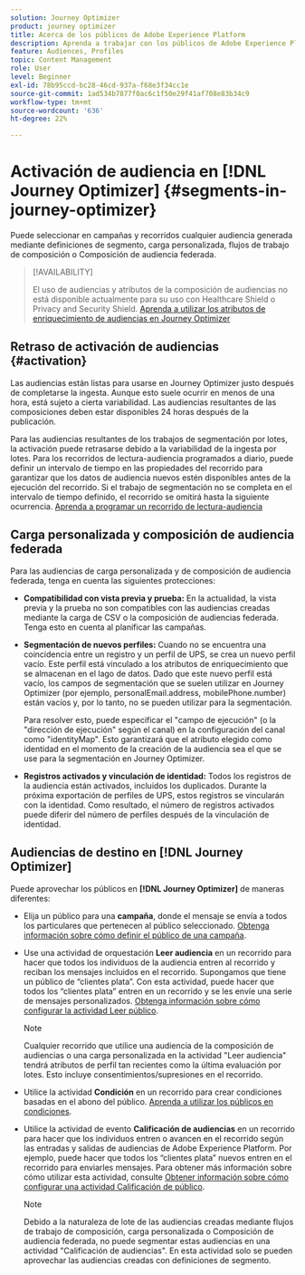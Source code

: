 ```yaml
---
solution: Journey Optimizer
product: journey optimizer
title: Acerca de los públicos de Adobe Experience Platform
description: Aprenda a trabajar con los públicos de Adobe Experience Platform
feature: Audiences, Profiles
topic: Content Management
role: User
level: Beginner
exl-id: 78b95ccd-bc28-46cd-937a-f68e3f34cc1e
source-git-commit: 1ad534b7877f0ac6c1f50e29f41af708e83b34c9
workflow-type: tm+mt
source-wordcount: '636'
ht-degree: 22%

---
```


# Activación de audiencia en [!DNL Journey Optimizer] {#segments-in-journey-optimizer}

Puede seleccionar en campañas y recorridos cualquier audiencia generada mediante definiciones de segmento, carga personalizada, flujos de trabajo de composición o Composición de audiencia federada.

>[!AVAILABILITY]
>
>El uso de audiencias y atributos de la composición de audiencias no está disponible actualmente para su uso con Healthcare Shield o Privacy and Security Shield. [Aprenda a utilizar los atributos de enriquecimiento de audiencias en Journey Optimizer](../audience/about-audiences.md#enrichment)

## Retraso de activación de audiencias {#activation}

Las audiencias están listas para usarse en Journey Optimizer justo después de completarse la ingesta. Aunque esto suele ocurrir en menos de una hora, está sujeto a cierta variabilidad. Las audiencias resultantes de las composiciones deben estar disponibles 24 horas después de la publicación.

Para las audiencias resultantes de los trabajos de segmentación por lotes, la activación puede retrasarse debido a la variabilidad de la ingesta por lotes. Para los recorridos de lectura-audiencia programados a diario, puede definir un intervalo de tiempo en las propiedades del recorrido para garantizar que los datos de audiencia nuevos estén disponibles antes de la ejecución del recorrido. Si el trabajo de segmentación no se completa en el intervalo de tiempo definido, el recorrido se omitirá hasta la siguiente ocurrencia. [Aprenda a programar un recorrido de lectura-audiencia](../building-journeys/read-audience.md)

## Carga personalizada y composición de audiencia federada

Para las audiencias de carga personalizada y de composición de audiencia federada, tenga en cuenta las siguientes protecciones:

* **Compatibilidad con vista previa y prueba:** En la actualidad, la vista previa y la prueba no son compatibles con las audiencias creadas mediante la carga de CSV o la composición de audiencias federada. Tenga esto en cuenta al planificar las campañas.

* **Segmentación de nuevos perfiles:** Cuando no se encuentra una coincidencia entre un registro y un perfil de UPS, se crea un nuevo perfil vacío. Este perfil está vinculado a los atributos de enriquecimiento que se almacenan en el lago de datos. Dado que este nuevo perfil está vacío, los campos de segmentación que se suelen utilizar en Journey Optimizer (por ejemplo, personalEmail.address, mobilePhone.number) están vacíos y, por lo tanto, no se pueden utilizar para la segmentación.

  Para resolver esto, puede especificar el &quot;campo de ejecución&quot; (o la &quot;dirección de ejecución&quot; según el canal) en la configuración del canal como &quot;identityMap&quot;. Esto garantizará que el atributo elegido como identidad en el momento de la creación de la audiencia sea el que se use para la segmentación en Journey Optimizer.

* **Registros activados y vinculación de identidad:** Todos los registros de la audiencia están activados, incluidos los duplicados. Durante la próxima exportación de perfiles de UPS, estos registros se vincularán con la identidad. Como resultado, el número de registros activados puede diferir del número de perfiles después de la vinculación de identidad.

## Audiencias de destino en [!DNL Journey Optimizer]

Puede aprovechar los públicos en **[!DNL Journey Optimizer]** de maneras diferentes:

* Elija un público para una **campaña**, donde el mensaje se envía a todos los particulares que pertenecen al público seleccionado. [Obtenga información sobre cómo definir el público de una campaña](../campaigns/create-campaign.md#define-the-audience-audience).

* Use una actividad de orquestación **Leer audiencia** en un recorrido para hacer que todos los individuos de la audiencia entren al recorrido y reciban los mensajes incluidos en el recorrido. Supongamos que tiene un público de “clientes plata”. Con esta actividad, puede hacer que todos los “clientes plata” entren en un recorrido y se les envíe una serie de mensajes personalizados. [Obtenga información sobre cómo configurar la actividad Leer público](../building-journeys/read-audience.md#configuring-segment-trigger-activity).

  >[!NOTE]
  >
  >Cualquier recorrido que utilice una audiencia de la composición de audiencias o una carga personalizada en la actividad &quot;Leer audiencia&quot; tendrá atributos de perfil tan recientes como la última evaluación por lotes. Esto incluye consentimientos/supresiones en el recorrido.

* Utilice la actividad **Condición** en un recorrido para crear condiciones basadas en el abono del público. [Aprenda a utilizar los públicos en condiciones](../building-journeys/condition-activity.md#using-a-segment).

* Utilice la actividad de evento **Calificación de audiencias** en un recorrido para hacer que los individuos entren o avancen en el recorrido según las entradas y salidas de audiencias de Adobe Experience Platform. Por ejemplo, puede hacer que todos los “clientes plata” nuevos entren en el recorrido para enviarles mensajes. Para obtener más información sobre cómo utilizar esta actividad, consulte [Obtener información sobre cómo configurar una actividad Calificación de público](../building-journeys/audience-qualification-events.md).

  >[!NOTE]
  >
  >Debido a la naturaleza de lote de las audiencias creadas mediante flujos de trabajo de composición, carga personalizada o Composición de audiencia federada, no puede segmentar estas audiencias en una actividad &quot;Calificación de audiencias&quot;. En esta actividad solo se pueden aprovechar las audiencias creadas con definiciones de segmento.
